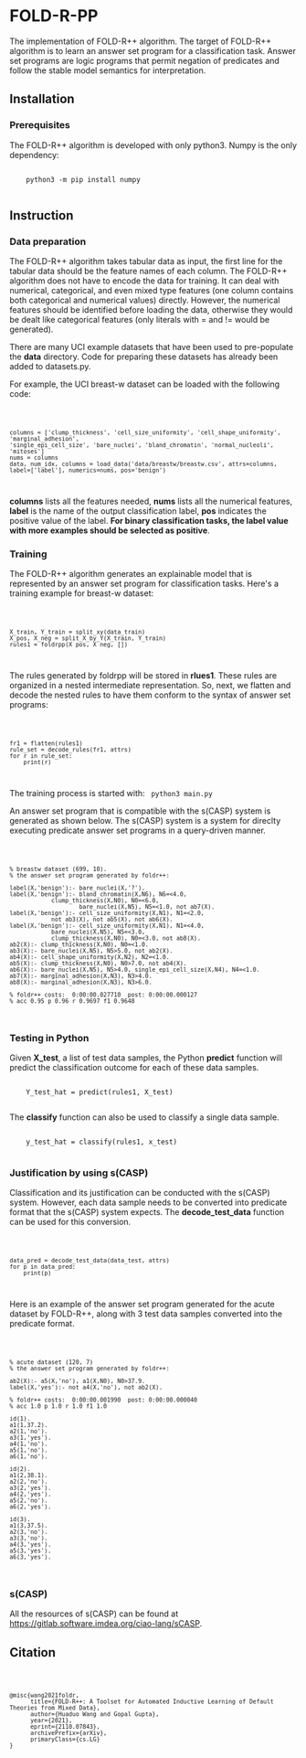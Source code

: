 # FOLD-R-PP
The implementation of FOLD-R++ algorithm. The target of FOLD-R++ algorithm is to learn an answer set program for a classification task. Answer set programs are logic programs that permit negation of predicates and follow the stable model semantics for interpretation.

## Installation
### Prerequisites
The FOLD-R++ algorithm is developed with only python3. Numpy is the only dependency:

<code>
	python3 -m pip install numpy
	
</code>

## Instruction
### Data preparation

The FOLD-R++ algorithm takes tabular data as input, the first line for the tabular data should be the feature names of each column.
The FOLD-R++ algorithm does not have to encode the data for training. It can deal with numerical, categorical, and even mixed type features (one column contains both categorical and numerical values) directly.
However, the numerical features should be identified before loading the data, otherwise they would be dealt like categorical features (only literals with = and != would be generated).

There are many UCI example datasets that have been used to pre-populate the **data** directory. Code for preparing these datasets has already been added to datasets.py.


For example, the UCI breast-w dataset can be loaded with the following code:

<code>
	
    columns = ['clump_thickness', 'cell_size_uniformity', 'cell_shape_uniformity', 'marginal_adhesion',
    'single_epi_cell_size', 'bare_nuclei', 'bland_chromatin', 'normal_nucleoli', 'mitoses']
    nums = columns
    data, num_idx, columns = load_data('data/breastw/breastw.csv', attrs=columns, label=['label'], numerics=nums, pos='benign')
	
</code>

**columns** lists all the features needed, **nums** lists all the numerical features, **label** is the name of the output classification label, **pos** indicates the positive value of the label. **For binary classification tasks, the label value with more examples should be selected as positive**.

### Training
The FOLD-R++ algorithm generates an explainable model that is represented by an answer set program for classification tasks. Here's a training example for breast-w dataset:

<code>
	
    X_train, Y_train = split_xy(data_train)
    X_pos, X_neg = split_X_by_Y(X_train, Y_train)
    rules1 = foldrpp(X_pos, X_neg, [])
	
</code>

The rules generated by foldrpp will be stored in **rlues1**. These rules are organized in a nested intermediate representation. So, next, we flatten and decode the nested rules to have them conform to the syntax of answer set programs: 

<code>
	
    fr1 = flatten(rules1)
    rule_set = decode_rules(fr1, attrs)
    for r in rule_set:
        print(r)
	
</code>

The training process is started with: 
<code>
	python3 main.py
</code>

An answer set program that is compatible with the s(CASP) system is generated as shown below. The s(CASP) system is a system for direclty executing predicate answer set programs in a query-driven manner.

<code>
	
	% breastw dataset (699, 10).
	% the answer set program generated by foldr++:
	
	label(X,'benign'):- bare_nuclei(X,'?').
	label(X,'benign'):- bland_chromatin(X,N6), N6=<4.0,
			    clump_thickness(X,N0), N0=<6.0,  
	                    bare_nuclei(X,N5), N5=<1.0, not ab7(X).   
	label(X,'benign'):- cell_size_uniformity(X,N1), N1=<2.0,
			    not ab3(X), not ab5(X), not ab6(X).  
	label(X,'benign'):- cell_size_uniformity(X,N1), N1=<4.0,
			    bare_nuclei(X,N5), N5=<3.0,
			    clump_thickness(X,N0), N0=<3.0, not ab8(X).  
	ab2(X):- clump_thickness(X,N0), N0=<1.0.  
	ab3(X):- bare_nuclei(X,N5), N5>5.0, not ab2(X).  
	ab4(X):- cell_shape_uniformity(X,N2), N2=<1.0.  
	ab5(X):- clump_thickness(X,N0), N0>7.0, not ab4(X).  
	ab6(X):- bare_nuclei(X,N5), N5>4.0, single_epi_cell_size(X,N4), N4=<1.0.  
	ab7(X):- marginal_adhesion(X,N3), N3>4.0.  
	ab8(X):- marginal_adhesion(X,N3), N3>6.0.  
	
	% foldr++ costs:  0:00:00.027710  post: 0:00:00.000127
	% acc 0.95 p 0.96 r 0.9697 f1 0.9648 
	
</code>

### Testing in Python
Given **X_test**, a list of test data samples, the Python **predict** function will predict the classification outcome for each of these data samples. 

<code>
	Y_test_hat = predict(rules1, X_test)

</code>

The **classify** function can also be used to classify a single data sample.
	
<code>
	y_test_hat = classify(rules1, x_test)

</code>

### Justification by using s(CASP)
Classification and its justification can be conducted with the s(CASP) system. However, each data sample needs to be converted into predicate format that the s(CASP) system expects. The **decode_test_data** function can be used for this conversion.

<code>
	
	data_pred = decode_test_data(data_test, attrs)
	for p in data_pred:
	    print(p)
</code>

Here is an example of the answer set program generated for the acute dataset by FOLD-R++, along with 3 test data samples converted into the predicate format.

<code>
	
	% acute dataset (120, 7) 
	% the answer set program generated by foldr++:

	ab2(X):- a5(X,'no'), a1(X,N0), N0>37.9.
	label(X,'yes'):- not a4(X,'no'), not ab2(X).

	% foldr++ costs:  0:00:00.001990  post: 0:00:00.000040
	% acc 1.0 p 1.0 r 1.0 f1 1.0 

	id(1).
	a1(1,37.2).
	a2(1,'no').
	a3(1,'yes').
	a4(1,'no').
	a5(1,'no').
	a6(1,'no').

	id(2).
	a1(2,38.1).
	a2(2,'no').
	a3(2,'yes').
	a4(2,'yes').
	a5(2,'no').
	a6(2,'yes').

	id(3).
	a1(3,37.5).
	a2(3,'no').
	a3(3,'no').
	a4(3,'yes').
	a5(3,'yes').
	a6(3,'yes').

</code>

### s(CASP)

All the resources of s(CASP) can be found at https://gitlab.software.imdea.org/ciao-lang/sCASP.

## Citation

<code>
	
	@misc{wang2021foldr,
	      title={FOLD-R++: A Toolset for Automated Inductive Learning of Default Theories from Mixed Data}, 
	      author={Huaduo Wang and Gopal Gupta},
	      year={2021},
	      eprint={2110.07843},
	      archivePrefix={arXiv},
	      primaryClass={cs.LG}
	}

</code>
